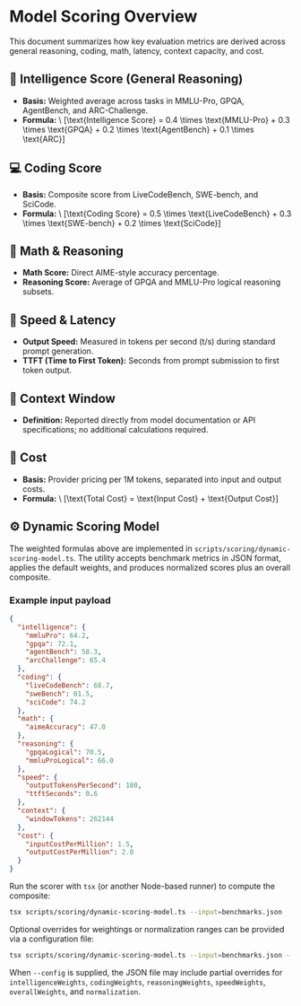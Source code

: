 # Model Scoring Overview

This document summarizes how key evaluation metrics are derived across general
reasoning, coding, math, latency, context capacity, and cost.

## 🧠 Intelligence Score (General Reasoning)

- **Basis:** Weighted average across tasks in MMLU-Pro, GPQA, AgentBench, and
  ARC-Challenge.
- **Formula:** \\ \[\text{Intelligence Score} = 0.4 \times \text{MMLU-Pro} + 0.3
  \times \text{GPQA} + 0.2 \times \text{AgentBench} + 0.1 \times \text{ARC}\]

## 💻 Coding Score

- **Basis:** Composite score from LiveCodeBench, SWE-bench, and SciCode.
- **Formula:** \\ \[\text{Coding Score} = 0.5 \times \text{LiveCodeBench} + 0.3
  \times \text{SWE-bench} + 0.2 \times \text{SciCode}\]

## 🧮 Math & Reasoning

- **Math Score:** Direct AIME-style accuracy percentage.
- **Reasoning Score:** Average of GPQA and MMLU-Pro logical reasoning subsets.

## 🚀 Speed & Latency

- **Output Speed:** Measured in tokens per second (t/s) during standard prompt
  generation.
- **TTFT (Time to First Token):** Seconds from prompt submission to first token
  output.

## 📏 Context Window

- **Definition:** Reported directly from model documentation or API
  specifications; no additional calculations required.

## 💸 Cost

- **Basis:** Provider pricing per 1M tokens, separated into input and output
  costs.
- **Formula:** \\ \[\text{Total Cost} = \text{Input Cost} + \text{Output Cost}\]

## ⚙️ Dynamic Scoring Model

The weighted formulas above are implemented in
`scripts/scoring/dynamic-scoring-model.ts`. The utility accepts benchmark
metrics in JSON format, applies the default weights, and produces normalized
scores plus an overall composite.

### Example input payload

```json
{
  "intelligence": {
    "mmluPro": 64.2,
    "gpqa": 72.1,
    "agentBench": 58.3,
    "arcChallenge": 65.4
  },
  "coding": {
    "liveCodeBench": 68.7,
    "sweBench": 61.5,
    "sciCode": 74.2
  },
  "math": {
    "aimeAccuracy": 47.0
  },
  "reasoning": {
    "gpqaLogical": 70.5,
    "mmluProLogical": 66.0
  },
  "speed": {
    "outputTokensPerSecond": 180,
    "ttftSeconds": 0.6
  },
  "context": {
    "windowTokens": 262144
  },
  "cost": {
    "inputCostPerMillion": 1.5,
    "outputCostPerMillion": 2.0
  }
}
```

Run the scorer with `tsx` (or another Node-based runner) to compute the
composite:

```bash
tsx scripts/scoring/dynamic-scoring-model.ts --input=benchmarks.json
```

Optional overrides for weightings or normalization ranges can be provided via a
configuration file:

```bash
tsx scripts/scoring/dynamic-scoring-model.ts --input=benchmarks.json --config=scoring-config.json
```

When `--config` is supplied, the JSON file may include partial overrides for
`intelligenceWeights`, `codingWeights`, `reasoningWeights`, `speedWeights`,
`overallWeights`, and `normalization`.
